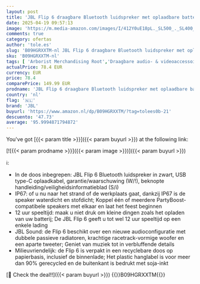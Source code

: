 ```yaml
---
layout: post
title: 'JBL Flip 6 draagbare Bluetooth luidspreker met oplaadbare batterij  water; en stofdicht  compatibel met PartyBoost  tot 12 uur speeltijd ; Zwart'
date: 2025-04-19 09:57:13
image: 'https://m.media-amazon.com/images/I/412Y0uE18pL._SL500_._SL400_.jpg'
comments: true
category: ofertas
author: 'tole.es'
slug: 'B09HGRXXTM-nl JBL Flip 6 draagbare Bluetooth luidspreker met oplaadbare...'
sku: 'B09HGRXXTM-nl'
tags: [ 'Arborist Merchandising Root','Draagbare audio- & videoaccessoires','Draagbare audio- & videoapparatuur','Draagbare bluetooth-luidsprekers','Draagbare luidsprekers & dokken','Elektronica','PC','Self Service','Special Features Stores','be0c145d-645e-47ab-b638-53e8112e3d67_0','be0c145d-645e-47ab-b638-53e8112e3d67_3901','jbl','🇳🇱', ]
actualPrice: 78.4 EUR
currency: EUR
price: 78.4
comparePrice: 149.99 EUR
prodname: 'JBL Flip 6 draagbare Bluetooth luidspreker met oplaadbare batterij  water; en stofdicht  compatibel met PartyBoost  tot 12 uur speeltijd ; Zwart'
country: 'nl'
flag: '🇳🇱'
brand: 'JBL'
buyurl: 'https://www.amazon.nl/dp/B09HGRXXTM/?tag=tolees0b-21'
descuento: '47.73'
average: '95.9994871794872'
---
```


You've got [{{< param title >}}]({{< param buyurl >}}) at the following link:

[![{{< param prodname >}}]({{< param image >}})]({{< param buyurl >}})

ℹ️:

- In de doos inbegrepen: JBL Flip 6 Bluetooth luidspreker in zwart, USB type-C oplaadkabel, garantie/waarschuwing (W/!), beknopte handleiding/veiligheidsinformatieblad (S/i)
- IP67: of u nu naar het strand of de werkplaats gaat, dankzij IP67 is de speaker waterdicht en stofdicht; Koppel één of meerdere PartyBoost-compatibele speakers met elkaar en laat het feest beginnen
- 12 uur speeltijd: maak u niet druk om kleine dingen zoals het opladen van uw batterij; De JBL Flip 6 geeft u tot wel 12 uur speeltijd op een enkele lading
- JBL Sound: de Flip 6 beschikt over een nieuwe audioconfiguratie met dubbele passieve radiatoren, krachtige racetrack-vormige woofer en een aparte tweeter; Geniet van muziek tot in verbluffende details
- Milieuvriendelijk: de Flip 6 is verpakt in een recyclebare doos op papierbasis, inclusief de binnenlade; Het plastic hanglabel is voor meer dan 90% gerecycled en de buitenkant is bedrukt met soja-inkt

[🛒 Check the deal!!]({{< param buyurl >}})
{{<world>}}B09HGRXXTM{{</world>}}
